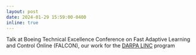 ```yaml
---
layout: post
date: 2024-01-29 15:59:00-0400
inline: true
---
```


Talk at Boeing Technical Excellence Conference on Fast Adaptive Learning and Control Online (FALCON), our work for the [DARPA LINC](https://www.darpa.mil/news-events/2024-3-7) program 
